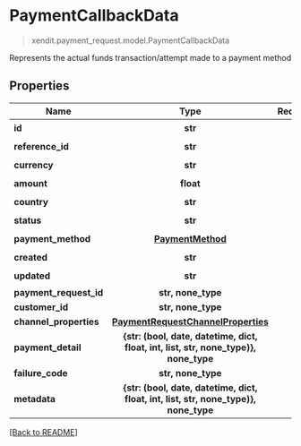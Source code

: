 # PaymentCallbackData
> xendit.payment_request.model.PaymentCallbackData

Represents the actual funds transaction/attempt made to a payment method

## Properties
| Name | Type | Required | Description | Examples |
|------------|:-------------:|:-------------:|-------------|:-------------:|
| **id** | **str** | ☑️ |  |  | |
| **reference_id** | **str** | ☑️ |  |  | |
| **currency** | **str** | ☑️ |  |  | |
| **amount** | **float** | ☑️ |  |  | |
| **country** | **str** | ☑️ |  |  | |
| **status** | **str** | ☑️ |  |  | |
| **payment_method** | [**PaymentMethod**](PaymentMethod.md) | ☑️ |  |  | |
| **created** | **str** | ☑️ |  |  | |
| **updated** | **str** | ☑️ |  |  | |
| **payment_request_id** | **str, none_type** | |   |  |
| **customer_id** | **str, none_type** | |   |  |
| **channel_properties** | [**PaymentRequestChannelProperties**](PaymentRequestChannelProperties.md) | |   |  |
| **payment_detail** | **{str: (bool, date, datetime, dict, float, int, list, str, none_type)}, none_type** | |   |  |
| **failure_code** | **str, none_type** | |   |  |
| **metadata** | **{str: (bool, date, datetime, dict, float, int, list, str, none_type)}, none_type** | |   |  |


[[Back to README]](../../README.md)


